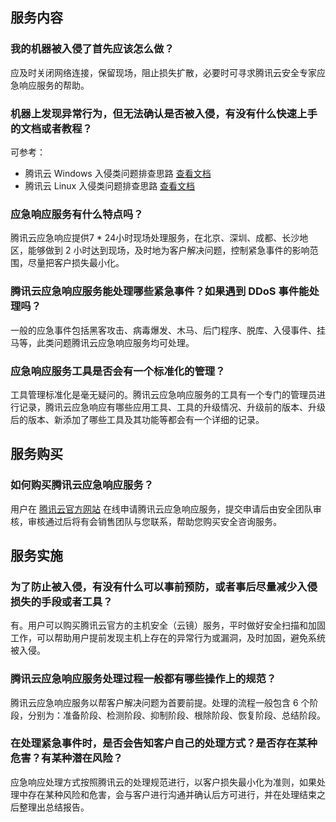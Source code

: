## 服务内容
### 我的机器被入侵了首先应该怎么做？
应及时关闭网络连接，保留现场，阻止损失扩散，必要时可寻求腾讯云安全专家应急响应服务的帮助。

### 机器上发现异常行为，但无法确认是否被入侵，有没有什么快速上手的文档或者教程？
可参考：
- 腾讯云 Windows 入侵类问题排查思路 [查看文档](https://cloud.tencent.com/document/product/296/9605)
- 腾讯云 Linux 入侵类问题排查思路 [查看文档](https://cloud.tencent.com/document/product/296/9604)

### 应急响应服务有什么特点吗？
腾讯云应急响应提供7 \* 24小时现场处理服务，在北京、深圳、成都、长沙地区，能够做到 2 小时达到现场，及时地为客户解决问题，控制紧急事件的影响范围，尽量把客户损失最小化。

### 腾讯云应急响应服务能处理哪些紧急事件？如果遇到 DDoS 事件能处理吗？
一般的应急事件包括黑客攻击、病毒爆发、木马、后门程序、脱库、入侵事件、挂马等，此类问题腾讯云应急响应服务均可处理。

### 应急响应服务工具是否会有一个标准化的管理？
工具管理标准化是毫无疑问的。腾讯云应急响应服务的工具有一个专门的管理员进行记录，腾讯云应急响应有哪些应用工具、工具的升级情况、升级前的版本、升级后的版本、新添加了哪些工具及其功能等都会有一个详细的记录。

## 服务购买
### 如何购买腾讯云应急响应服务？
用户在 [腾讯云官方网站](https://cloud.tencent.com/) 在线申请腾讯云应急响应服务，提交申请后由安全团队审核，审核通过后将有会销售团队与您联系，帮助您购买安全咨询服务。

## 服务实施
### 为了防止被入侵，有没有什么可以事前预防，或者事后尽量减少入侵损失的手段或者工具？
有。用户可以购买腾讯云官方的主机安全（云镜）服务，平时做好安全扫描和加固工作，可以帮助用户提前发现主机上存在的异常行为或漏洞，及时加固，避免系统被入侵。

### 腾讯云应急响应服务处理过程一般都有哪些操作上的规范？
腾讯云应急响应服务以帮客户解决问题为首要前提。处理的流程一般包含 6 个阶段，分别为：准备阶段、检测阶段、抑制阶段、根除阶段、恢复阶段、总结阶段。

### 在处理紧急事件时，是否会告知客户自己的处理方式？是否存在某种危害？有某种潜在风险？
应急响应处理方式按照腾讯云的处理规范进行，以客户损失最小化为准则，如果处理中存在某种风险和危害，会与客户进行沟通并确认后方可进行，并在处理结束之后整理出总结报告。
